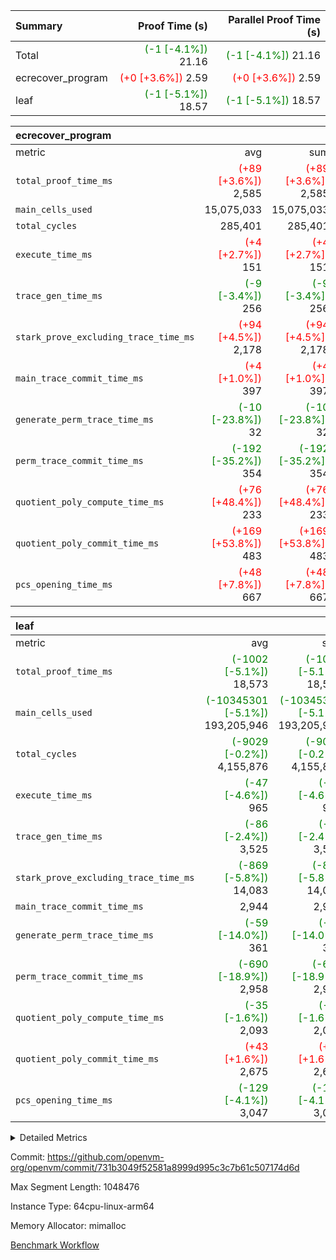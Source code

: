| Summary | Proof Time (s) | Parallel Proof Time (s) |
|:---|---:|---:|
| Total | <span style='color: green'>(-1 [-4.1%])</span> 21.16 | <span style='color: green'>(-1 [-4.1%])</span> 21.16 |
| ecrecover_program | <span style='color: red'>(+0 [+3.6%])</span> 2.59 | <span style='color: red'>(+0 [+3.6%])</span> 2.59 |
| leaf | <span style='color: green'>(-1 [-5.1%])</span> 18.57 | <span style='color: green'>(-1 [-5.1%])</span> 18.57 |


| ecrecover_program |||||
|:---|---:|---:|---:|---:|
|metric|avg|sum|max|min|
| `total_proof_time_ms ` | <span style='color: red'>(+89 [+3.6%])</span> 2,585 | <span style='color: red'>(+89 [+3.6%])</span> 2,585 | <span style='color: red'>(+89 [+3.6%])</span> 2,585 | <span style='color: red'>(+89 [+3.6%])</span> 2,585 |
| `main_cells_used     ` |  15,075,033 |  15,075,033 |  15,075,033 |  15,075,033 |
| `total_cycles        ` |  285,401 |  285,401 |  285,401 |  285,401 |
| `execute_time_ms     ` | <span style='color: red'>(+4 [+2.7%])</span> 151 | <span style='color: red'>(+4 [+2.7%])</span> 151 | <span style='color: red'>(+4 [+2.7%])</span> 151 | <span style='color: red'>(+4 [+2.7%])</span> 151 |
| `trace_gen_time_ms   ` | <span style='color: green'>(-9 [-3.4%])</span> 256 | <span style='color: green'>(-9 [-3.4%])</span> 256 | <span style='color: green'>(-9 [-3.4%])</span> 256 | <span style='color: green'>(-9 [-3.4%])</span> 256 |
| `stark_prove_excluding_trace_time_ms` | <span style='color: red'>(+94 [+4.5%])</span> 2,178 | <span style='color: red'>(+94 [+4.5%])</span> 2,178 | <span style='color: red'>(+94 [+4.5%])</span> 2,178 | <span style='color: red'>(+94 [+4.5%])</span> 2,178 |
| `main_trace_commit_time_ms` | <span style='color: red'>(+4 [+1.0%])</span> 397 | <span style='color: red'>(+4 [+1.0%])</span> 397 | <span style='color: red'>(+4 [+1.0%])</span> 397 | <span style='color: red'>(+4 [+1.0%])</span> 397 |
| `generate_perm_trace_time_ms` | <span style='color: green'>(-10 [-23.8%])</span> 32 | <span style='color: green'>(-10 [-23.8%])</span> 32 | <span style='color: green'>(-10 [-23.8%])</span> 32 | <span style='color: green'>(-10 [-23.8%])</span> 32 |
| `perm_trace_commit_time_ms` | <span style='color: green'>(-192 [-35.2%])</span> 354 | <span style='color: green'>(-192 [-35.2%])</span> 354 | <span style='color: green'>(-192 [-35.2%])</span> 354 | <span style='color: green'>(-192 [-35.2%])</span> 354 |
| `quotient_poly_compute_time_ms` | <span style='color: red'>(+76 [+48.4%])</span> 233 | <span style='color: red'>(+76 [+48.4%])</span> 233 | <span style='color: red'>(+76 [+48.4%])</span> 233 | <span style='color: red'>(+76 [+48.4%])</span> 233 |
| `quotient_poly_commit_time_ms` | <span style='color: red'>(+169 [+53.8%])</span> 483 | <span style='color: red'>(+169 [+53.8%])</span> 483 | <span style='color: red'>(+169 [+53.8%])</span> 483 | <span style='color: red'>(+169 [+53.8%])</span> 483 |
| `pcs_opening_time_ms ` | <span style='color: red'>(+48 [+7.8%])</span> 667 | <span style='color: red'>(+48 [+7.8%])</span> 667 | <span style='color: red'>(+48 [+7.8%])</span> 667 | <span style='color: red'>(+48 [+7.8%])</span> 667 |

| leaf |||||
|:---|---:|---:|---:|---:|
|metric|avg|sum|max|min|
| `total_proof_time_ms ` | <span style='color: green'>(-1002 [-5.1%])</span> 18,573 | <span style='color: green'>(-1002 [-5.1%])</span> 18,573 | <span style='color: green'>(-1002 [-5.1%])</span> 18,573 | <span style='color: green'>(-1002 [-5.1%])</span> 18,573 |
| `main_cells_used     ` | <span style='color: green'>(-10345301 [-5.1%])</span> 193,205,946 | <span style='color: green'>(-10345301 [-5.1%])</span> 193,205,946 | <span style='color: green'>(-10345301 [-5.1%])</span> 193,205,946 | <span style='color: green'>(-10345301 [-5.1%])</span> 193,205,946 |
| `total_cycles        ` | <span style='color: green'>(-9029 [-0.2%])</span> 4,155,876 | <span style='color: green'>(-9029 [-0.2%])</span> 4,155,876 | <span style='color: green'>(-9029 [-0.2%])</span> 4,155,876 | <span style='color: green'>(-9029 [-0.2%])</span> 4,155,876 |
| `execute_time_ms     ` | <span style='color: green'>(-47 [-4.6%])</span> 965 | <span style='color: green'>(-47 [-4.6%])</span> 965 | <span style='color: green'>(-47 [-4.6%])</span> 965 | <span style='color: green'>(-47 [-4.6%])</span> 965 |
| `trace_gen_time_ms   ` | <span style='color: green'>(-86 [-2.4%])</span> 3,525 | <span style='color: green'>(-86 [-2.4%])</span> 3,525 | <span style='color: green'>(-86 [-2.4%])</span> 3,525 | <span style='color: green'>(-86 [-2.4%])</span> 3,525 |
| `stark_prove_excluding_trace_time_ms` | <span style='color: green'>(-869 [-5.8%])</span> 14,083 | <span style='color: green'>(-869 [-5.8%])</span> 14,083 | <span style='color: green'>(-869 [-5.8%])</span> 14,083 | <span style='color: green'>(-869 [-5.8%])</span> 14,083 |
| `main_trace_commit_time_ms` |  2,944 |  2,944 |  2,944 |  2,944 |
| `generate_perm_trace_time_ms` | <span style='color: green'>(-59 [-14.0%])</span> 361 | <span style='color: green'>(-59 [-14.0%])</span> 361 | <span style='color: green'>(-59 [-14.0%])</span> 361 | <span style='color: green'>(-59 [-14.0%])</span> 361 |
| `perm_trace_commit_time_ms` | <span style='color: green'>(-690 [-18.9%])</span> 2,958 | <span style='color: green'>(-690 [-18.9%])</span> 2,958 | <span style='color: green'>(-690 [-18.9%])</span> 2,958 | <span style='color: green'>(-690 [-18.9%])</span> 2,958 |
| `quotient_poly_compute_time_ms` | <span style='color: green'>(-35 [-1.6%])</span> 2,093 | <span style='color: green'>(-35 [-1.6%])</span> 2,093 | <span style='color: green'>(-35 [-1.6%])</span> 2,093 | <span style='color: green'>(-35 [-1.6%])</span> 2,093 |
| `quotient_poly_commit_time_ms` | <span style='color: red'>(+43 [+1.6%])</span> 2,675 | <span style='color: red'>(+43 [+1.6%])</span> 2,675 | <span style='color: red'>(+43 [+1.6%])</span> 2,675 | <span style='color: red'>(+43 [+1.6%])</span> 2,675 |
| `pcs_opening_time_ms ` | <span style='color: green'>(-129 [-4.1%])</span> 3,047 | <span style='color: green'>(-129 [-4.1%])</span> 3,047 | <span style='color: green'>(-129 [-4.1%])</span> 3,047 | <span style='color: green'>(-129 [-4.1%])</span> 3,047 |



<details>
<summary>Detailed Metrics</summary>

| group | num_segments | keygen_time_ms | commit_exe_time_ms |
| --- | --- | --- | --- |
| ecrecover_program | 1 | 1,166 | 12 | 

| group | air_name | quotient_deg | interactions | constraints |
| --- | --- | --- | --- | --- |
| ecrecover_program | AccessAdapterAir<16> | 4 | 5 | 11 | 
| ecrecover_program | AccessAdapterAir<2> | 4 | 5 | 11 | 
| ecrecover_program | AccessAdapterAir<32> | 4 | 5 | 11 | 
| ecrecover_program | AccessAdapterAir<4> | 4 | 5 | 11 | 
| ecrecover_program | AccessAdapterAir<64> | 4 | 5 | 11 | 
| ecrecover_program | AccessAdapterAir<8> | 4 | 5 | 11 | 
| ecrecover_program | BitwiseOperationLookupAir<8> | 2 | 2 | 4 | 
| ecrecover_program | KeccakVmAir | 4 | 321 | 4,382 | 
| ecrecover_program | MemoryMerkleAir<8> | 4 | 4 | 38 | 
| ecrecover_program | PersistentBoundaryAir<8> | 4 | 3 | 5 | 
| ecrecover_program | PhantomAir | 4 | 3 | 4 | 
| ecrecover_program | Poseidon2PeripheryAir<BabyBearParameters>, 1> | 2 | 1 | 286 | 
| ecrecover_program | ProgramAir | 1 | 1 | 4 | 
| ecrecover_program | RangeTupleCheckerAir<2> | 1 | 1 | 4 | 
| ecrecover_program | VariableRangeCheckerAir | 1 | 1 | 4 | 
| ecrecover_program | VmAirWrapper<Rv32BaseAluAdapterAir, BaseAluCoreAir<4, 8> | 4 | 19 | 30 | 
| ecrecover_program | VmAirWrapper<Rv32BaseAluAdapterAir, LessThanCoreAir<4, 8> | 4 | 17 | 35 | 
| ecrecover_program | VmAirWrapper<Rv32BaseAluAdapterAir, ShiftCoreAir<4, 8> | 4 | 23 | 84 | 
| ecrecover_program | VmAirWrapper<Rv32BranchAdapterAir, BranchEqualCoreAir<4> | 4 | 11 | 17 | 
| ecrecover_program | VmAirWrapper<Rv32BranchAdapterAir, BranchLessThanCoreAir<4, 8> | 4 | 13 | 32 | 
| ecrecover_program | VmAirWrapper<Rv32CondRdWriteAdapterAir, Rv32JalLuiCoreAir> | 4 | 10 | 15 | 
| ecrecover_program | VmAirWrapper<Rv32HintStoreAdapterAir, Rv32HintStoreCoreAir> | 4 | 15 | 13 | 
| ecrecover_program | VmAirWrapper<Rv32IsEqualModAdapterAir<2, 1, 32, 32>, ModularIsEqualCoreAir<32, 4, 8> | 4 | 25 | 217 | 
| ecrecover_program | VmAirWrapper<Rv32JalrAdapterAir, Rv32JalrCoreAir> | 4 | 16 | 16 | 
| ecrecover_program | VmAirWrapper<Rv32LoadStoreAdapterAir, LoadSignExtendCoreAir<4, 8> | 4 | 18 | 21 | 
| ecrecover_program | VmAirWrapper<Rv32LoadStoreAdapterAir, LoadStoreCoreAir<4> | 4 | 17 | 27 | 
| ecrecover_program | VmAirWrapper<Rv32MultAdapterAir, DivRemCoreAir<4, 8> | 4 | 25 | 72 | 
| ecrecover_program | VmAirWrapper<Rv32MultAdapterAir, MulHCoreAir<4, 8> | 4 | 24 | 23 | 
| ecrecover_program | VmAirWrapper<Rv32MultAdapterAir, MultiplicationCoreAir<4, 8> | 4 | 19 | 13 | 
| ecrecover_program | VmAirWrapper<Rv32RdWriteAdapterAir, Rv32AuipcCoreAir> | 4 | 11 | 12 | 
| ecrecover_program | VmAirWrapper<Rv32VecHeapAdapterAir<1, 2, 2, 32, 32>, FieldExpressionCoreAir> | 4 | 411 | 378 | 
| ecrecover_program | VmAirWrapper<Rv32VecHeapAdapterAir<2, 1, 1, 32, 32>, FieldExpressionCoreAir> | 4 | 156 | 150 | 
| ecrecover_program | VmAirWrapper<Rv32VecHeapAdapterAir<2, 2, 2, 32, 32>, FieldExpressionCoreAir> | 4 | 422 | 351 | 
| ecrecover_program | VmConnectorAir | 4 | 3 | 8 | 
| leaf | AccessAdapterAir<2> | 4 | 5 | 11 | 
| leaf | AccessAdapterAir<4> | 4 | 5 | 11 | 
| leaf | AccessAdapterAir<8> | 4 | 5 | 11 | 
| leaf | FriReducedOpeningAir | 4 | 31 | 53 | 
| leaf | NativePoseidon2Air<BabyBearParameters>, 1> | 4 | 176 | 555 | 
| leaf | PhantomAir | 4 | 3 | 4 | 
| leaf | ProgramAir | 1 | 1 | 4 | 
| leaf | VariableRangeCheckerAir | 1 | 1 | 4 | 
| leaf | VmAirWrapper<BranchNativeAdapterAir, BranchEqualCoreAir<1> | 4 | 11 | 20 | 
| leaf | VmAirWrapper<JalNativeAdapterAir, JalCoreAir> | 4 | 7 | 6 | 
| leaf | VmAirWrapper<NativeAdapterAir<2, 0>, PublicValuesCoreAir> | 4 | 11 | 23 | 
| leaf | VmAirWrapper<NativeAdapterAir<2, 1>, FieldArithmeticCoreAir> | 4 | 15 | 23 | 
| leaf | VmAirWrapper<NativeLoadStoreAdapterAir<1>, NativeLoadStoreCoreAir<1> | 4 | 15 | 17 | 
| leaf | VmAirWrapper<NativeLoadStoreAdapterAir<4>, NativeLoadStoreCoreAir<4> | 4 | 15 | 17 | 
| leaf | VmAirWrapper<NativeVectorizedAdapterAir<4>, FieldExtensionCoreAir> | 4 | 15 | 23 | 
| leaf | VmConnectorAir | 4 | 3 | 8 | 
| leaf | VolatileBoundaryAir | 4 | 4 | 16 | 

| group | air_name | idx | rows | prep_cols | perm_cols | main_cols | cells |
| --- | --- | --- | --- | --- | --- | --- | --- |
| leaf | AccessAdapterAir<2> | 0 | 1,048,576 |  | 12 | 11 | 24,117,248 | 
| leaf | AccessAdapterAir<4> | 0 | 524,288 |  | 12 | 13 | 13,107,200 | 
| leaf | AccessAdapterAir<8> | 0 | 512 |  | 12 | 17 | 14,848 | 
| leaf | FriReducedOpeningAir | 0 | 1,048,576 |  | 36 | 26 | 65,011,712 | 
| leaf | NativePoseidon2Air<BabyBearParameters>, 1> | 0 | 131,072 |  | 216 | 399 | 80,609,280 | 
| leaf | PhantomAir | 0 | 32,768 |  | 8 | 6 | 458,752 | 
| leaf | ProgramAir | 0 | 1,048,576 |  | 8 | 10 | 18,874,368 | 
| leaf | VariableRangeCheckerAir | 0 | 262,144 | 2 | 8 | 1 | 2,359,296 | 
| leaf | VmAirWrapper<BranchNativeAdapterAir, BranchEqualCoreAir<1> | 0 | 1,048,576 |  | 16 | 23 | 40,894,464 | 
| leaf | VmAirWrapper<JalNativeAdapterAir, JalCoreAir> | 0 | 65,536 |  | 12 | 10 | 1,441,792 | 
| leaf | VmAirWrapper<NativeAdapterAir<2, 0>, PublicValuesCoreAir> | 0 | 64 |  | 16 | 23 | 2,496 | 
| leaf | VmAirWrapper<NativeAdapterAir<2, 1>, FieldArithmeticCoreAir> | 0 | 2,097,152 |  | 20 | 30 | 104,857,600 | 
| leaf | VmAirWrapper<NativeLoadStoreAdapterAir<1>, NativeLoadStoreCoreAir<1> | 0 | 1,048,576 |  | 24 | 25 | 51,380,224 | 
| leaf | VmAirWrapper<NativeLoadStoreAdapterAir<4>, NativeLoadStoreCoreAir<4> | 0 | 131,072 |  | 24 | 34 | 7,602,176 | 
| leaf | VmAirWrapper<NativeVectorizedAdapterAir<4>, FieldExtensionCoreAir> | 0 | 262,144 |  | 20 | 40 | 15,728,640 | 
| leaf | VmConnectorAir | 0 | 2 | 1 | 8 | 4 | 24 | 
| leaf | VolatileBoundaryAir | 0 | 2,097,152 |  | 8 | 11 | 39,845,888 | 

| group | air_name | segment | rows | prep_cols | perm_cols | main_cols | cells |
| --- | --- | --- | --- | --- | --- | --- | --- |
| ecrecover_program | AccessAdapterAir<16> | 0 | 16,384 |  | 12 | 25 | 606,208 | 
| ecrecover_program | AccessAdapterAir<2> | 0 | 256 |  | 12 | 11 | 5,888 | 
| ecrecover_program | AccessAdapterAir<32> | 0 | 8,192 |  | 12 | 41 | 434,176 | 
| ecrecover_program | AccessAdapterAir<4> | 0 | 128 |  | 12 | 13 | 3,200 | 
| ecrecover_program | AccessAdapterAir<8> | 0 | 32,768 |  | 12 | 17 | 950,272 | 
| ecrecover_program | BitwiseOperationLookupAir<8> | 0 | 65,536 | 3 | 8 | 2 | 655,360 | 
| ecrecover_program | KeccakVmAir | 0 | 128 |  | 532 | 3,164 | 473,088 | 
| ecrecover_program | MemoryMerkleAir<8> | 0 | 4,096 |  | 12 | 32 | 180,224 | 
| ecrecover_program | PersistentBoundaryAir<8> | 0 | 4,096 |  | 8 | 20 | 114,688 | 
| ecrecover_program | PhantomAir | 0 | 64 |  | 8 | 6 | 896 | 
| ecrecover_program | Poseidon2PeripheryAir<BabyBearParameters>, 1> | 0 | 4,096 |  | 8 | 300 | 1,261,568 | 
| ecrecover_program | ProgramAir | 0 | 16,384 |  | 8 | 10 | 294,912 | 
| ecrecover_program | RangeTupleCheckerAir<2> | 0 | 524,288 | 2 | 8 | 1 | 4,718,592 | 
| ecrecover_program | VariableRangeCheckerAir | 0 | 262,144 | 2 | 8 | 1 | 2,359,296 | 
| ecrecover_program | VmAirWrapper<Rv32BaseAluAdapterAir, BaseAluCoreAir<4, 8> | 0 | 131,072 |  | 28 | 36 | 8,388,608 | 
| ecrecover_program | VmAirWrapper<Rv32BaseAluAdapterAir, LessThanCoreAir<4, 8> | 0 | 2,048 |  | 24 | 37 | 124,928 | 
| ecrecover_program | VmAirWrapper<Rv32BaseAluAdapterAir, ShiftCoreAir<4, 8> | 0 | 16,384 |  | 28 | 53 | 1,327,104 | 
| ecrecover_program | VmAirWrapper<Rv32BranchAdapterAir, BranchEqualCoreAir<4> | 0 | 16,384 |  | 16 | 26 | 688,128 | 
| ecrecover_program | VmAirWrapper<Rv32BranchAdapterAir, BranchLessThanCoreAir<4, 8> | 0 | 32,768 |  | 20 | 32 | 1,703,936 | 
| ecrecover_program | VmAirWrapper<Rv32CondRdWriteAdapterAir, Rv32JalLuiCoreAir> | 0 | 8,192 |  | 16 | 18 | 278,528 | 
| ecrecover_program | VmAirWrapper<Rv32HintStoreAdapterAir, Rv32HintStoreCoreAir> | 0 | 256 |  | 20 | 26 | 11,776 | 
| ecrecover_program | VmAirWrapper<Rv32IsEqualModAdapterAir<2, 1, 32, 32>, ModularIsEqualCoreAir<32, 4, 8> | 0 | 4,096 |  | 32 | 166 | 811,008 | 
| ecrecover_program | VmAirWrapper<Rv32JalrAdapterAir, Rv32JalrCoreAir> | 0 | 8,192 |  | 20 | 28 | 393,216 | 
| ecrecover_program | VmAirWrapper<Rv32LoadStoreAdapterAir, LoadSignExtendCoreAir<4, 8> | 0 | 4,096 |  | 28 | 35 | 258,048 | 
| ecrecover_program | VmAirWrapper<Rv32LoadStoreAdapterAir, LoadStoreCoreAir<4> | 0 | 131,072 |  | 28 | 40 | 8,912,896 | 
| ecrecover_program | VmAirWrapper<Rv32MultAdapterAir, MulHCoreAir<4, 8> | 0 | 8 |  | 40 | 39 | 632 | 
| ecrecover_program | VmAirWrapper<Rv32MultAdapterAir, MultiplicationCoreAir<4, 8> | 0 | 4,096 |  | 28 | 31 | 241,664 | 
| ecrecover_program | VmAirWrapper<Rv32RdWriteAdapterAir, Rv32AuipcCoreAir> | 0 | 4,096 |  | 16 | 21 | 151,552 | 
| ecrecover_program | VmAirWrapper<Rv32VecHeapAdapterAir<1, 2, 2, 32, 32>, FieldExpressionCoreAir> | 0 | 2,048 |  | 416 | 543 | 1,964,032 | 
| ecrecover_program | VmAirWrapper<Rv32VecHeapAdapterAir<2, 1, 1, 32, 32>, FieldExpressionCoreAir> | 0 | 32 |  | 160 | 261 | 13,472 | 
| ecrecover_program | VmAirWrapper<Rv32VecHeapAdapterAir<2, 2, 2, 32, 32>, FieldExpressionCoreAir> | 0 | 1,024 |  | 428 | 619 | 1,072,128 | 
| ecrecover_program | VmConnectorAir | 0 | 2 | 1 | 8 | 4 | 24 | 

| group | idx | trace_gen_time_ms | total_proof_time_ms | total_cycles | total_cells | stark_prove_excluding_trace_time_ms | quotient_poly_compute_time_ms | quotient_poly_commit_time_ms | perm_trace_commit_time_ms | pcs_opening_time_ms | main_trace_commit_time_ms | main_cells_used | generate_perm_trace_time_ms | execute_time_ms |
| --- | --- | --- | --- | --- | --- | --- | --- | --- | --- | --- | --- | --- | --- | --- |
| leaf | 0 | 3,525 | 18,573 | 4,155,876 | 466,306,008 | 14,083 | 2,093 | 2,675 | 2,958 | 3,047 | 2,944 | 193,205,946 | 361 | 965 | 

| group | segment | trace_gen_time_ms | total_proof_time_ms | total_cycles | total_cells | stark_prove_excluding_trace_time_ms | quotient_poly_compute_time_ms | quotient_poly_commit_time_ms | perm_trace_commit_time_ms | pcs_opening_time_ms | main_trace_commit_time_ms | main_cells_used | generate_perm_trace_time_ms | execute_time_ms |
| --- | --- | --- | --- | --- | --- | --- | --- | --- | --- | --- | --- | --- | --- | --- |
| ecrecover_program | 0 | 256 | 2,585 | 285,401 | 38,415,035 | 2,178 | 233 | 483 | 354 | 667 | 397 | 15,075,033 | 32 | 151 | 

</details>


Commit: https://github.com/openvm-org/openvm/commit/731b3049f52581a8999d995c3c7b61c507174d6d

Max Segment Length: 1048476

Instance Type: 64cpu-linux-arm64

Memory Allocator: mimalloc

[Benchmark Workflow](https://github.com/openvm-org/openvm/actions/runs/12969418888)
